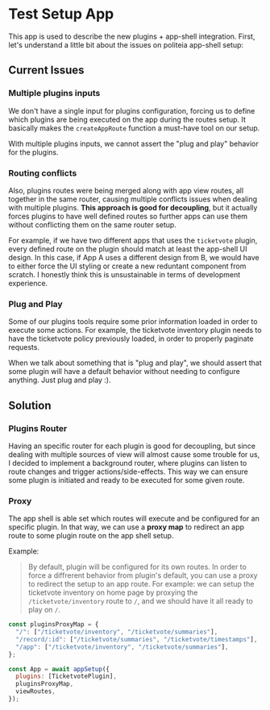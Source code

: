 # Test Setup App

This app is used to describe the new plugins + app-shell integration. First,
let's understand a little bit about the issues on politeia app-shell setup:

## Current Issues

### Multiple plugins inputs

We don't have a single input for plugins configuration, forcing us to define
which plugins are being executed on the app during the routes setup. It
basically makes the `createAppRoute` function a must-have tool on our setup.

With multiple plugins inputs, we cannot assert the "plug and play" behavior for
the plugins.

### Routing conflicts

Also, plugins routes were being merged along with app view routes, all together
in the same router, causing multiple conflicts issues when dealing with multiple
plugins. **This approach is good for decoupling**, but it actually forces
plugins to have well defined routes so further apps can use them without
conflicting them on the same router setup.

For example, if we have two different apps that uses the `ticketvote` plugin,
every defined route on the plugin should match at least the app-shell UI design.
In this case, if App A uses a different design from B, we would have to either
force the UI styling or create a new reduntant component from scratch. I
honestly think this is unsustainable in terms of development experience.

### Plug and Play

Some of our plugins tools require some prior information loaded in order to
execute some actions. For example, the ticketvote inventory plugin needs to have
the ticketvote policy previously loaded, in order to properly paginate requests.

When we talk about something that is "plug and play", we should assert that some
plugin will have a default behavior without needing to configure anything. Just
plug and play :).

## Solution

### Plugins Router

Having an specific router for each plugin is good for decoupling, but since
dealing with multiple sources of view will almost cause some trouble for us,
I decided to implement a background router, where plugins can listen to route
changes and trigger actions/side-effects. This way we can ensure some plugin
is initiated and ready to be executed for some given route.

### Proxy

The app shell is able set which routes will execute and be configured for an
specific plugin. In that way, we can use a **proxy map** to redirect an app
route to some plugin route on the app shell setup.

Example:

> By default, plugin will be configured for its own routes. In order to
> force a diffrerent behavior from plugin's default, you can use a proxy to
> redirect the setup to an app route. For example: we can setup the
> ticketvote inventory on home page by proxying the `/ticketvote/inventory`
> route to `/`, and we should have it all ready to play on `/`.

```javascript
const pluginsProxyMap = {
  "/": ["/ticketvote/inventory", "/ticketvote/summaries"],
  "/record/:id": ["/ticketvote/summaries", "/ticketvote/timestamps"],
  "/app": ["/ticketvote/inventory", "/ticketvote/summaries"],
};

const App = await appSetup({
  plugins: [TicketvotePlugin],
  pluginsProxyMap,
  viewRoutes,
});
```
